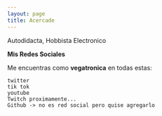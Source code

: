 ```yaml
---
layout: page
title: Acercade
---
```


Autodidacta, Hobbista Electronico

**Mis Redes Sociales**

Me encuentras como **vegatronica** en todas estas:
```
twitter
tik tok
youtube
Twitch proximamente...
Github -> no es red social pero quise agregarlo
```
